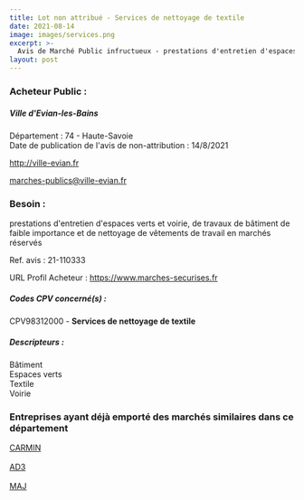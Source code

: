 ```yaml
---
title: Lot non attribué - Services de nettoyage de textile
date: 2021-08-14
image: images/services.png
excerpt: >-
  Avis de Marché Public infructueux - prestations d'entretien d'espaces verts et voirie, de travaux de bâtiment de faible importance et de nettoyage de vêtements de travail en marchés réservés
layout: post
---
```


### Acheteur Public :
##### Ville d'Evian-les-Bains
Département : 74 - Haute-Savoie<br/>
Date de publication de l'avis de non-attribution : 14/8/2021


http://ville-evian.fr

marches-publics@ville-evian.fr


### Besoin :

prestations d'entretien d'espaces verts et voirie, de travaux de bâtiment de faible importance et de nettoyage de vêtements de travail en marchés réservés

Ref. avis : 21-110333

URL Profil Acheteur : https://www.marches-securises.fr

##### Codes CPV concerné(s) :
CPV98312000 - **Services de nettoyage de textile** <br/>

##### Descripteurs :
Bâtiment <br/>
Espaces verts <br/>
Textile <br/>
Voirie <br/>

### Entreprises ayant déjà emporté des marchés similaires dans ce département
<a href="/entreprise-548/siren-339064354">CARMIN</a><br/><br/>
<a href="/entreprise-558/siren-420937229">AD3</a><br/><br/>
<a href="/entreprise-574/siren-775733835">MAJ</a><br/><br/>
